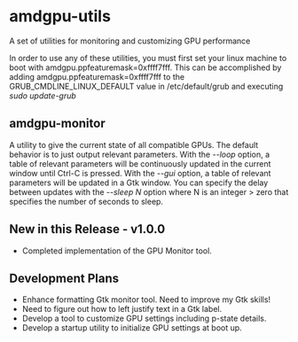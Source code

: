 # amdgpu-utils
A set of utilities for monitoring and customizing GPU performance

In order to use any of these utilities, you must first set your linux machine 
to boot with amdgpu.ppfeaturemask=0xffff7fff.  This can be accomplished by adding
amdgpu.ppfeaturemask=0xffff7fff to the GRUB_CMDLINE_LINUX_DEFAULT value in 
/etc/default/grub and executing *sudo update-grub*

## amdgpu-monitor
A utility to give the current state of all compatible GPUs.  The default behavior
is to just output relevant parameters. With the *--loop* option, a table of relevant
parameters will be continuously updated in the current window until Ctrl-C is pressed.
With the *--gui* option, a table of relevant parameters will be updated in a Gtk
window.  You can specify the delay between updates with the *--sleep N* option where
N is an integer > zero that specifies the number of seconds to sleep.

## New in this Release  -  v1.0.0
* Completed implementation of the GPU Monitor tool.

## Development Plans
* Enhance formatting Gtk monitor tool. Need to improve my Gtk skills!
* Need to figure out how to left justify text in a Gtk label.
* Develop a tool to customize GPU settings including p-state details.
* Develop a startup utility to initialize GPU settings at boot up.
